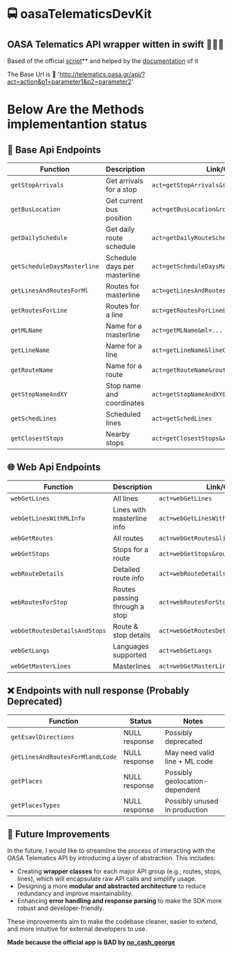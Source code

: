 # 🚍 oasaTelematicsDevKit
## OASA Telematics API wrapper witten in swift 👨🏻‍💻

Based of the official [script](http://telematics.oasa.gr/js/script.js)** and helped by the [documentation](https://oasa-telematics-api.readthedocs.io/en/latest/index.html) of it

The Base Url is 🔗 'http://telematics.oasa.gr/api/?act=action&p1=parameter1&p2=parameter2'

# Below Are the Methods implementantion status 
## 🚌 Base Api Endpoints

| Function                       | Description                      | Link/Call Example                                      |
|-------------------------------|----------------------------------|--------------------------------------------------------|
| `getStopArrivals`             | Get arrivals for a stop          | `act=getStopArrivals&stopCode=...`                    |
| `getBusLocation`              | Get current bus position         | `act=getBusLocation&routeCode=...`                    |
| `getDailySchedule`            | Get daily route schedule         | `act=getDailyRouteSchedule&routeCode=...&date=...`    |
| `getScheduleDaysMasterline`   | Schedule days per masterline     | `act=getScheduleDaysMasterline&ml=...`                |
| `getLinesAndRoutesForMl`      | Routes for masterline            | `act=getLinesAndRoutesForMl&ml=...`                   |
| `getRoutesForLine`            | Routes for a line                | `act=getRoutesForLine&lineCode=...`                   |
| `getMLName`                   | Name for a masterline            | `act=getMLName&ml=...`                                |
| `getLineName`                 | Name for a line                  | `act=getLineName&lineCode=...`                        |
| `getRouteName`                | Name for a route                 | `act=getRouteName&routeCode=...`                      |
| `getStopNameAndXY`            | Stop name and coordinates        | `act=getStopNameAndXY&stopCode=...`                   |
| `getSchedLines`               | Scheduled lines                  | `act=getSchedLines`                                   |
| `getClosestStops`             | Nearby stops                     | `act=getClosestStops&x=...&y=...`                     |

## 🌐 Web Api Endpoints

| Function                        | Description                      | Link/Call Example                                    |
|--------------------------------|----------------------------------|------------------------------------------------------|
| `webGetLines`                  | All lines                        | `act=webGetLines`                                   |
| `webGetLinesWithMLInfo`        | Lines with masterline info       | `act=webGetLinesWithMLInfo`                         |
| `webGetRoutes`                 | All routes                       | `act=webGetRoutes&lineCode=...`                     |
| `webGetStops`                  | Stops for a route                | `act=webGetStops&routeCode=...`                     |
| `webRouteDetails`              | Detailed route info              | `act=webRouteDetails&routeCode=...`                 |
| `webRoutesForStop`             | Routes passing through a stop    | `act=webRoutesForStop&stopCode=...`                 |
| `webGetRoutesDetailsAndStops`  | Route & stop details             | `act=webGetRoutesDetailsAndStops&lineCode=...`      |
| `webGetLangs`                  | Languages supported              | `act=webGetLangs`                                   |
| `webGetMasterLines`            | Masterlines                      | `act=webGetMasterLines`                             |


## ❌ Endpoints with null response (Probably Deprecated)

| Function                          | Status           | Notes                                |
|----------------------------------|------------------|--------------------------------------|
| `getEsavlDirections`             | NULL response    | Possibly deprecated                  |
| `getLinesAndRoutesForMlandLCode` | NULL response    | May need valid line + ML code        |
| `getPlaces`                      | NULL response    | Possibly geolocation-dependent       |
| `getPlacesTypes`                 | NULL response    | Possibly unused in production        |

## 🚀 Future Improvements

In the future, I would like to streamline the process of interacting with the OASA Telematics API by introducing a layer of abstraction. This includes:

- Creating **wrapper classes** for each major API group (e.g., routes, stops, lines), which will encapsulate raw API calls and simplify usage.
- Designing a more **modular and abstracted architecture** to reduce redundancy and improve maintainability.
- Enhancing **error handling and response parsing** to make the SDK more robust and developer-friendly.

These improvements aim to make the codebase cleaner, easier to extend, and more intuitive for external developers to use.

**Made because the official app is BAD by [no_cash_george](https://github.com/no-cash-george)**

